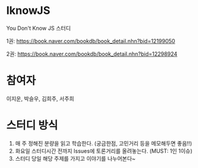 # IknowJS
You Don't Know JS 스터디

1권: https://book.naver.com/bookdb/book_detail.nhn?bid=12199050

2권: https://book.naver.com/bookdb/book_detail.nhn?bid=12298924


# 참여자
이지운, 박슬우, 김희주, 서주희

# 스터디 방식
1. 매 주 정해진 분량을 읽고 학습한다. (궁금한점, 고민거리 등을 메모해두면 좋음!!)
2. 화요일 스터디시간 전까지 Issues에 토론거리를 올려놓는다. (MUST: 1인 1이슈)
3. 스터디 당일 해당 주제를 가지고 이야기를 나누어본다~




